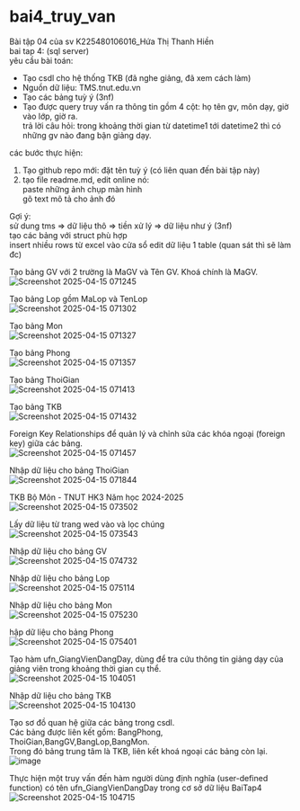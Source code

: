 # bai4_truy_van  
Bài tập 04 của sv K225480106016_Hứa Thị Thanh Hiền  
bai tap 4: (sql server)  
yêu cầu bài toán:  
 - Tạo csdl cho hệ thống TKB (đã nghe giảng, đã xem cách làm)  
 - Nguồn dữ liệu: TMS.tnut.edu.vn  
 - Tạo các bảng tuỳ ý (3nf)  
 - Tạo được query truy vấn ra thông tin gồm 4 cột: họ tên gv, môn dạy, giờ vào lớp, giờ ra.  
   trả lời câu hỏi: trong khoảng thời gian từ datetime1 tới datetime2 thì có những gv nào đang bận giảng dạy.  

các bước thực hiện:  
1. Tạo github repo mới: đặt tên tuỳ ý (có liên quan đến bài tập này)  
2. tạo file readme.md, edit online nó:  
   paste những ảnh chụp màn hình  
   gõ text mô tả cho ảnh đó  

Gợi ý:  
  sử dung tms => dữ liệu thô => tiền xử lý => dữ liệu như ý (3nf)  
  tạo các bảng với struct phù hợp  
  insert nhiều rows từ excel vào cửa sổ edit dữ liệu 1 table (quan sát thì sẽ làm đc)      
  
Tạo bảng GV với 2 trường là MaGV và Tên GV. Khoá chính là MaGV.  
![Screenshot 2025-04-15 071245](https://github.com/user-attachments/assets/962227ee-b947-4538-86dd-e8d7480781a5)  

Tạo bảng Lop gồm MaLop và TenLop  
![Screenshot 2025-04-15 071302](https://github.com/user-attachments/assets/b69dbc55-75b7-48bf-b3d6-a411da54cc20)   

Tạo bảng Mon  
![Screenshot 2025-04-15 071327](https://github.com/user-attachments/assets/30b65a6c-eaaf-4414-b2ab-5b01f1d34238)  

Tạo bảng Phong  
![Screenshot 2025-04-15 071357](https://github.com/user-attachments/assets/83a09b93-49ba-4b4f-9455-78972213d7df)  

Tạo bảng ThoiGian  
![Screenshot 2025-04-15 071413](https://github.com/user-attachments/assets/34392244-78c3-4ecb-bda5-7cbf69844183)  

Tạo bảng TKB  
![Screenshot 2025-04-15 071432](https://github.com/user-attachments/assets/9253d74a-767e-42c3-a414-70684f59dfdb)  

Foreign Key Relationships để quản lý và chỉnh sửa các khóa ngoại (foreign key) giữa các bảng.  
![Screenshot 2025-04-15 071457](https://github.com/user-attachments/assets/f083daec-3c06-44fd-8c35-b4985b2bba0f)   

Nhập dữ liệu cho bảng ThoiGian  
![Screenshot 2025-04-15 071844](https://github.com/user-attachments/assets/a9ca804d-df98-4025-bfdc-0c7fda923890)  

TKB Bộ Môn - TNUT HK3 Năm học 2024-2025  
![Screenshot 2025-04-15 073502](https://github.com/user-attachments/assets/52677583-c104-447e-9a1c-f2bce298f73e)  

Lấy dữ liệu từ trang wed vào và lọc chúng  
![Screenshot 2025-04-15 073543](https://github.com/user-attachments/assets/9d0cefe5-e0a1-490c-8d32-597bc6c5ed63)  

Nhập dữ liệu cho bảng GV  
![Screenshot 2025-04-15 074732](https://github.com/user-attachments/assets/9004a95b-9148-490e-bfc2-d60edc46fec7)  

Nhập dữ liệu cho bảng Lop  
![Screenshot 2025-04-15 075114](https://github.com/user-attachments/assets/47bfb4e5-1f63-4fc5-90c4-992f76967f6f)  

Nhập dữ liệu cho bảng Mon  
![Screenshot 2025-04-15 075230](https://github.com/user-attachments/assets/c3aca70e-2cc4-42e1-8001-73e0ac32f16b)  

hập dữ liệu cho bảng Phong  
![Screenshot 2025-04-15 075401](https://github.com/user-attachments/assets/4b74d2ec-dbe2-41d3-8eb7-8bc9b92bdfdc)  

Tạo hàm ufn_GiangVienDangDay, dùng để tra cứu thông tin giảng dạy của giảng viên trong khoảng thời gian cụ thể.  
 ![Screenshot 2025-04-15 104051](https://github.com/user-attachments/assets/c0d7f1b5-495c-492f-b4f8-4e8e6d802cf0)  
 
Nhập dữ liệu cho bảng TKB  
![Screenshot 2025-04-15 104130](https://github.com/user-attachments/assets/d0899e92-dffb-4442-9b75-babc8556c095)  

Tạo sơ đồ quan hệ giữa các bảng trong csdl.  
Các bảng được liên kết gồm: BangPhong, ThoiGian,BangGV,BangLop,BangMon.  
Trong đó bảng trung tâm là TKB, liên kết khoá ngoại các bảng còn lại.  
![image](https://github.com/user-attachments/assets/d871a9f5-f48e-48f5-9aa4-caa989e57fda)  

Thực hiện một truy vấn đến hàm người dùng định nghĩa (user-defined function) có tên ufn_GiangVienDangDay trong cơ sở dữ liệu BaiTap4  
![Screenshot 2025-04-15 104715](https://github.com/user-attachments/assets/cf503646-dd54-472d-b58e-fc6588faf597)  


